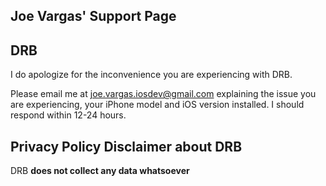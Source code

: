 ## Joe Vargas' Support Page

## DRB
I do apologize for the inconvenience you are experiencing with DRB.

Please email me at <joe.vargas.iosdev@gmail.com> explaining the issue you are experiencing, your iPhone model and iOS version installed. I should respond within 12-24 hours. 

## Privacy Policy Disclaimer about DRB

DRB __does not collect any data whatsoever__
